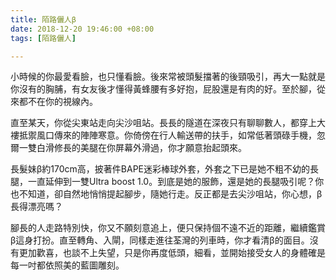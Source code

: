 ```yaml
---
title: 陌路儷人β
date: 2018-12-20 19:46:00 +08:00
tags: [陌路儷人]

---
```


  
  
  
小時候的你最愛看臉，也只懂看臉。後來常被頭髮擋著的後頸吸引，再大一點就是你沒有的胸脯，有女友後才懂得黃蜂腰有多好抱，屁股還是有肉的好。至於腳，從來都不在你的視線內。  
  
直至某天，你從尖東站走向尖沙咀站。長長的隧道在深夜只有聊聊數人，都穿上大褸抵禦風口傳來的陣陣寒意。你倚傍在行人輸送帶的扶手，如常低著頭碌手機，忽爾一雙白滑修長的美腿在你屏幕外滑過，你才願意抬起頭來。  
  
長髮妹β約170cm高，披著件BAPE迷彩棒球外套，外套之下已是她不粗不幼的長腿，一直延伸到一雙Ultra boost 1.0。到底是她的服飾，還是她的長腿吸引呢？你也不知道，卻自然地悄悄提起腳步，隨她行走。反正都是去尖沙咀站，你心想，β長得漂亮嗎？  
  
腳長的人走路特別快，你又不願刻意追上，便只保持個不遠不近的距離，繼續鑑賞β這身打扮。直至轉角、入閘，同樣走進往荃灣的列車時，你才看清β的面目。沒有更加歡喜，也談不上失望，只是你再度低頭，細看，並開始接受女人的身體確是每一吋都依照美的藍圖雕刻。  
  
  

